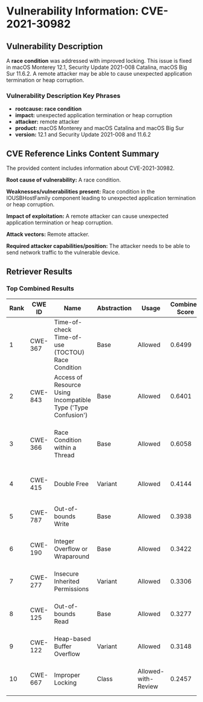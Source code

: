 # Vulnerability Information: CVE-2021-30982

## Vulnerability Description
A **race condition** was addressed with improved locking. This issue is fixed in macOS Monterey 12.1, Security Update 2021-008 Catalina, macOS Big Sur 11.6.2. A remote attacker may be able to cause unexpected application termination or heap corruption.

### Vulnerability Description Key Phrases
- **rootcause:** **race condition**
- **impact:** unexpected application termination or heap corruption
- **attacker:** remote attacker
- **product:** macOS Monterey and macOS Catalina and macOS Big Sur
- **version:** 12.1 and Security Update 2021-008 and 11.6.2

## CVE Reference Links Content Summary
The provided content includes information about CVE-2021-30982.

**Root cause of vulnerability:**
A race condition.

**Weaknesses/vulnerabilities present:**
Race condition in the IOUSBHostFamily component leading to unexpected application termination or heap corruption.

**Impact of exploitation:**
A remote attacker can cause unexpected application termination or heap corruption.

**Attack vectors:**
Remote attacker.

**Required attacker capabilities/position:**
The attacker needs to be able to send network traffic to the vulnerable device.

## Retriever Results

### Top Combined Results

| Rank | CWE ID | Name | Abstraction | Usage | Combined Score | Retrievers | Individual Scores |
|------|--------|------|-------------|-------|---------------|------------|-------------------|
| 1 | CWE-367 | Time-of-check Time-of-use (TOCTOU) Race Condition | Base | Allowed | 0.6499 | dense, sparse, graph | dense: 0.553, sparse: 0.189, graph: 0.740 |
| 2 | CWE-843 | Access of Resource Using Incompatible Type ('Type Confusion') | Base | Allowed | 0.6401 | dense, sparse, graph | dense: 0.483, sparse: 0.237, graph: 0.735 |
| 3 | CWE-366 | Race Condition within a Thread | Base | Allowed | 0.6058 | dense, sparse, graph | dense: 0.577, sparse: 0.168, graph: 0.618 |
| 4 | CWE-415 | Double Free | Variant | Allowed | 0.4144 | sparse, graph | sparse: 0.245, graph: 0.864 |
| 5 | CWE-787 | Out-of-bounds Write | Base | Allowed | 0.3938 | dense, sparse | dense: 0.494, sparse: 0.257 |
| 6 | CWE-190 | Integer Overflow or Wraparound | Base | Allowed | 0.3422 | dense, sparse | dense: 0.480, sparse: 0.178 |
| 7 | CWE-277 | Insecure Inherited Permissions | Variant | Allowed | 0.3306 | dense, sparse | dense: 0.484, sparse: 0.203 |
| 8 | CWE-125 | Out-of-bounds Read | Base | Allowed | 0.3277 | sparse, graph | sparse: 0.178, graph: 0.631 |
| 9 | CWE-122 | Heap-based Buffer Overflow | Variant | Allowed | 0.3148 | dense, sparse | dense: 0.475, sparse: 0.181 |
| 10 | CWE-667 | Improper Locking | Class | Allowed-with-Review | 0.2457 | dense, sparse | dense: 0.533, sparse: 0.265 |

